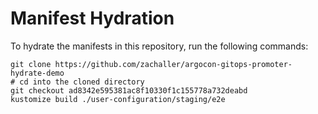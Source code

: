 # Manifest Hydration

To hydrate the manifests in this repository, run the following commands:

```shell
git clone https://github.com/zachaller/argocon-gitops-promoter-hydrate-demo
# cd into the cloned directory
git checkout ad8342e595381ac8f10330f1c155778a732deabd
kustomize build ./user-configuration/staging/e2e
```
